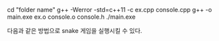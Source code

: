 cd "folder name"
g++ -Werror -std=c++11 -c ex.cpp console.cpp
g++ -o main.exe ex.o console.o console.h
./main.exe

다음과 같은 방법으로 snake 게임을 실행시킬 수 있다.
